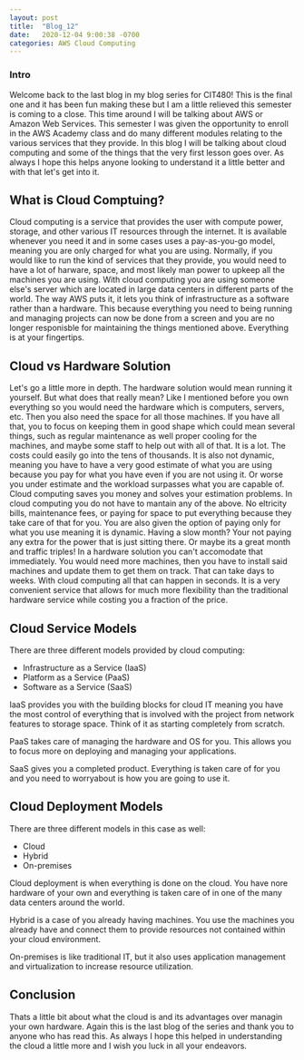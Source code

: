 ```yaml
---
layout: post
title:  "Blog_12"
date:   2020-12-04 9:00:38 -0700
categories: AWS Cloud Computing
---
```

### Intro
Welcome back to the last blog in my blog series for CIT480! This is the final one and it has been fun 
making these but I am a little relieved this semester is coming to a close. This time around I will be
talking about AWS or Amazon Web Services. This semester I was given the opportunity to enroll in the
AWS Academy class and do many different modules relating to the various services that they provide. In
this blog I will be talking about cloud computing and some of the things that the very first lesson
goes over. As always I hope this helps anyone looking to understand it a little better and with that
let's get into it.

## What is Cloud Comptuing?
Cloud computing is a service that provides the user with compute power, storage, and other various IT 
resources through the internet. It is available whenever you need it and in some cases uses a
pay-as-you-go model, meaning you are only charged for what you are using. Normally, if you would like to
run the kind of services that they provide, you would need to have a lot of harware, space, and most
likely man power to upkeep all the machines you are using. With cloud computing you are using someone
else's server which are located in large data centers in different parts of the world. The way AWS puts
it, it lets you think of infrastructure as a software rather than a hardware. This because everything
you need to being running and managing projects can now be done from a screen and you are no longer
responisble for maintaining the things mentioned above. Everything is at your fingertips.

## Cloud vs Hardware Solution
Let's go a little more in depth. The hardware solution would mean running it yourself. But what does
that really mean? Like I mentioned before you own everything so you would need the hardware which is
computers, servers, etc. Then you also need the space for all those machines. If you have all that, you
to focus on keeping them in good shape which could mean several things, such as regular maintenance as
well proper cooling for the machines, and maybe some staff to help out with all of that. It is a lot.
The costs could easily go into the tens of thousands. It is also not dynamic, meaning you have to have
a very good estimate of what you are using because you pay for what you have even if you are not using
it. Or worse you under estimate and the workload surpasses what you are capable of. Cloud computing
saves you money and solves your estimation problems. In cloud computing you do not have to mantain any
of the above. No eltricity bills, maintenance fees, or paying for space to put everything because they
take care of that for you. You are also given the option of paying only for what you use meaning it is
dynamic. Having a slow month? Your not paying any extra for the power that is just sitting there. Or
maybe its a great month and traffic triples! In a hardware solution you can't accomodate that 
immediately. You would need more machines, then you have to install said machines and update them to get
them on track. That can take days to weeks. With cloud computing all that can happen in seconds. It is a
very convenient service that allows for much more flexibility than the traditional hardware service
while costing you a fraction of the price.

## Cloud Service Models
There are three different models provided by cloud computing:
- Infrastructure as a Service (IaaS)
- Platform as a Service (PaaS)
- Software as a Service (SaaS)

IaaS provides you with the building blocks for cloud IT meaning you have the most control of everything
that is involved with the project from network features to storage space. Think of it as starting
completely from scratch.

PaaS takes care of managing the hardware and OS for you. This allows you to focus more on deploying and
managing your applications.

SaaS gives you a completed product. Everything is taken care of for you and you need to worryabout is
how you are going to use it.

## Cloud Deployment Models
There are three different models in this case as well:
- Cloud
- Hybrid
- On-premises

Cloud deployment is when everything is done on the cloud. You have nore hardware of your own and
everything is taken care of in one of the many data centers around the world.

Hybrid is a case of you already having machines. You use the machines you already have and connect them
to provide resources not contained within your cloud environment.

On-premises is like traditional IT, but it also uses application management and virtualization to
increase resource utilization.

## Conclusion
Thats a little bit about what the cloud is and its advantages over managin your own hardware. Again this
is the last blog of the series and thank you to anyone who has read this. As always I hope this helped
in understanding the cloud a little more and I wish you luck in all your endeavors.

